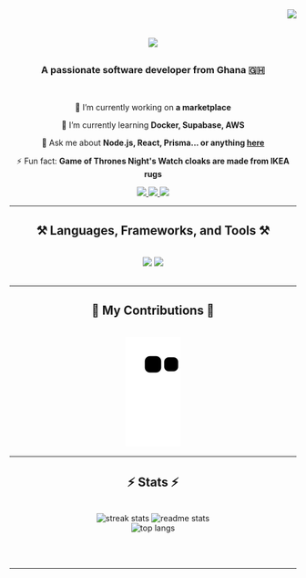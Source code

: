 <img align="right" src="https://visitor-badge.laobi.icu/badge?page_id=mabounkoungou.mabounkoungou" />

<h1 align="center">
    <img src="https://readme-typing-svg.herokuapp.com/?font=Righteous&size=35&center=true&vCenter=true&width=500&height=70&duration=4000&lines=Hi+There!+👋;+I'm+Muhammed+Al-Jabbar!;" />
</h1>

<h3 align="center">A passionate software developer from Ghana 🇬🇭</h3>

<br/>

<div align="center">
 
 🔭 I’m currently working on **a marketplace**
 
 🌱 I’m currently learning **Docker, Supabase, AWS**

💬 Ask me about **Node.js, React, Prisma... or anything [here](https://github.com/mabounkoungou/mabounkoungou/issues)**

⚡ Fun fact: **Game of Thrones Night's Watch cloaks are made from IKEA rugs**

</div>

<div align="center"> 
  <a href="mailto:mabounkoungou001@st.ug.edu.gh">
    <img src="https://img.shields.io/badge/Gmail-333333?style=for-the-badge&logo=gmail&logoColor=red" />
  </a>
  <a href="https://linkedin.com/in/pedro-sales-muniz" target="_blank">
    <img src="https://img.shields.io/badge/LinkedIn-0077B5?style=for-the-badge&logo=linkedin&logoColor=white" />
  </a>
  <a href="https://mabounkoungou.github.io" target="_blank">
     <img src="https://img.shields.io/badge/Portfolio-FF5722?style=for-the-badge&logo=todoist&logoColor=white" />
  </a>
</div>

<hr/>

<h2 align="center">⚒️ Languages, Frameworks, and Tools ⚒️</h2>
<br/>
<div align="center">
    <img src="https://skillicons.dev/icons?i=react,bootstrap,laravel,html,css,vscode,github,figma,tailwind,git,r" />
    <img src="https://skillicons.dev/icons?i=nodejs,python,javascript,typescript,express,sql,mongodb,c++,java,nextjs,mysql,php" />
</div>

<br/>
<hr/>

<h2 align="center">🐍 My Contributions 🐍</h2>
<br>
<div align="center">
  <img alt="snake eating my contributions" src="https://github.com/mabounkoungou/mabounkoungou/blob/output/github-contribution-grid-snake.svg" />
</div>


<hr/>

<h2 align="center">⚡ Stats ⚡</h2>
<br>
<div align="center">
  <img width="390" src="https://github-readme-streak-stats.herokuapp.com/?user=mabounkoungou&count_private=true&theme=react&border_radius=10" alt="streak stats"/>
  <img width="390" src="https://github-readme-stats.vercel.app/api?username=mabounkoungou&count_private=true&show_icons=true&theme=react&rank_icon=github&border_radius=10" alt="readme stats" />
  <br/>
  <img width="400" src="https://github-readme-stats.vercel.app/api/top-langs/?username=mabounkoungou&hide=html&langs_count=8&layout=compact&theme=react&border_radius=10&size_weight=0.5&count_weight=0.5&exclude_repo=github-readme-stats" alt="top langs" />
</div>

<br/><br/>

<hr/>
<br/>

